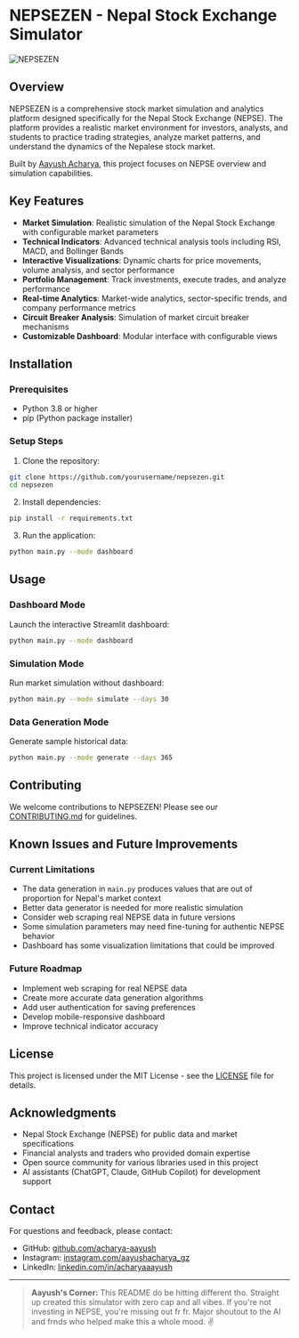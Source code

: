# NEPSEZEN - Nepal Stock Exchange Simulator

![NEPSEZEN](https://via.placeholder.com/800x200/0077B6/FFFFFF?text=NEPSEZEN)

## Overview

NEPSEZEN is a comprehensive stock market simulation and analytics platform designed specifically for the Nepal Stock Exchange (NEPSE). The platform provides a realistic market environment for investors, analysts, and students to practice trading strategies, analyze market patterns, and understand the dynamics of the Nepalese stock market. 

Built by [Aayush Acharya](https://github.com/acharya-aayush), this project focuses on NEPSE overview and simulation capabilities.

## Key Features

- **Market Simulation**: Realistic simulation of the Nepal Stock Exchange with configurable market parameters
- **Technical Indicators**: Advanced technical analysis tools including RSI, MACD, and Bollinger Bands
- **Interactive Visualizations**: Dynamic charts for price movements, volume analysis, and sector performance
- **Portfolio Management**: Track investments, execute trades, and analyze performance
- **Real-time Analytics**: Market-wide analytics, sector-specific trends, and company performance metrics
- **Circuit Breaker Analysis**: Simulation of market circuit breaker mechanisms
- **Customizable Dashboard**: Modular interface with configurable views

## Installation

### Prerequisites

- Python 3.8 or higher
- pip (Python package installer)

### Setup Steps

1. Clone the repository:
```bash
git clone https://github.com/yourusername/nepsezen.git
cd nepsezen
```

2. Install dependencies:
```bash
pip install -r requirements.txt
```

3. Run the application:
```bash
python main.py --mode dashboard
```

## Usage

### Dashboard Mode

Launch the interactive Streamlit dashboard:

```bash
python main.py --mode dashboard
```

### Simulation Mode

Run market simulation without dashboard:

```bash
python main.py --mode simulate --days 30
```

### Data Generation Mode

Generate sample historical data:

```bash
python main.py --mode generate --days 365
```

## Contributing

We welcome contributions to NEPSEZEN! Please see our [CONTRIBUTING.md](CONTRIBUTING.md) for guidelines.

## Known Issues and Future Improvements

### Current Limitations
- The data generation in `main.py` produces values that are out of proportion for Nepal's market context
- Better data generator is needed for more realistic simulation
- Consider web scraping real NEPSE data in future versions
- Some simulation parameters may need fine-tuning for authentic NEPSE behavior
- Dashboard has some visualization limitations that could be improved

### Future Roadmap
- Implement web scraping for real NEPSE data
- Create more accurate data generation algorithms
- Add user authentication for saving preferences
- Develop mobile-responsive dashboard
- Improve technical indicator accuracy

## License

This project is licensed under the MIT License - see the [LICENSE](LICENSE) file for details.

## Acknowledgments

- Nepal Stock Exchange (NEPSE) for public data and market specifications
- Financial analysts and traders who provided domain expertise
- Open source community for various libraries used in this project
- AI assistants (ChatGPT, Claude, GitHub Copilot) for development support

## Contact

For questions and feedback, please contact:
- GitHub: [github.com/acharya-aayush](https://github.com/acharya-aayush)
- Instagram: [instagram.com/aayushacharya_gz](https://instagram.com/aayushacharya_gz)
- LinkedIn: [linkedin.com/in/acharyaaayush](https://linkedin.com/in/acharyaaayush)

---

> **Aayush's Corner:** This README do be hitting different tho. Straight up created this simulator with zero cap and all vibes. If you're not investing in NEPSE, you're missing out fr fr. Major shoutout to the AI and frnds who helped make this a whole mood. ✌️
